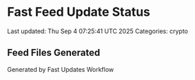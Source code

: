 # Fast Feed Update Status
Last updated: Thu Sep  4 07:25:41 UTC 2025
Categories: crypto

## Feed Files Generated

Generated by Fast Updates Workflow
